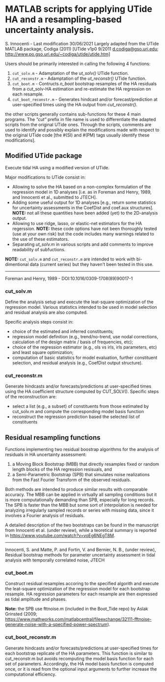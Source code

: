 # MATLAB scripts for applying UTide HA and a resampling-based uncertainty analysis. 
S. Innocenti - Last modification 30/06/2021
Largely adapted from the UTide MATLAB package, Codiga (2011)
[UTide v1p0 9/2011 d.codiga@gso.uri.edu; http://www.po.gso.uri.edu/~codiga/utide/utide.htm]

Users should be primarily interested in calling the following 4 functions:
1. `cut_solv.m`     - Adamptation of the *_ut_solv()_* UTide function. 
2. `cut_reconstr.m` - Adamptation of the *_ut_reconstr()_* UTide function.
3. `cut_boot.m`     - Contructs *_n_boot_* bootstrap resamples of the HA residuals from a cut_solv-HA estimation and re-estimate the HA regression on each resample. 
4. `cut_boot_reconstr.m` - Generates hindcast and/or forecast/prediction at user-specified times
using the HA output from *_cut_reconstr()_*.

the other scripts generally contains sub-functions for these 4 main programs. 
The *_"cut"_* prefix in file name is used to differentiate the adapted scripts from the original UTide ones. Through the scripts, comments are used to identify and possibly explain the modifications made 
with respect to the original UTide code [the #(SI) and #(PM) tags usually identify these modifications]. 



## Modified UTide package
Execute tidal HA using a modified version of UTide. 

Major modifications to UTide consist in:
* Allowing to solve the HA based on a non-complex formulation of the regression model 
in 1D analyses [i.e. as in Foreman and Henry, 1989, and Innocenti et al., submitted to JTECH].
*  Adding some useful output for 1D analyses [e.g., return some statistics for uncertainty assessments in the CoefDist and coef.aux structures]. **NOTE:** not all these quantities have been added (yet) to the 2D-analysis output.
* Allowing to use ridge, lasso, or elastic-net estimators for the HA regerssion. 
**NOTE:** these code options have not been thoroughly tested (use at your own risk) but the code includes many warnings related to the use of these estimators.
* Separating *_ut_solv.m_* in various scripts and add comments to improve readability of subfuctions. 

**NOTE:** `cut_solv.m` and  `cut_reconstr.m` are intended to work with bi-dimentional data (current series) but they haven't been tested in this use. 

---- 
Foreman and Henry, 1989 - DOI:10.1016/0309-1708(89)90017-1


### cut_solv.m 
Define the analysis setup and execute the leat-square optimization of the regression model. 
Various statistics intended to be used in model selection and residual analysis are also computed. 

Specific analysis steps consist in:
- choice of the estimated and inferred constituents;  
- regression model definition (e.g., trend/no-trend, use nodal corrections, calculation of the design matrix / basis of frequencies, etc);
- choice of the regression estimator (e.g., ols vs irls, irls parameters, etc) and least square optimization; 
- computation of basic statistics for model evaluation, further constituent selection, and residual analysis (e.g., CoefDist output structure).

<!-- #### Subfunctions:
... write docs .... -->

### cut_reconstr.m 
Generate hindcasts and/or forecasts/predictions at user-specified times using the HA coefficient structure computed by CUT_SOLV(). Specific steps of the reconstruction are:
* select a list (e.g., a subset) of constituents from those estimated by cut_solv.m and compute the corresponding model basis function 
* reconstruct the regression prediction based the selected list of constituents

<!-- #### Subfunctions:
... write docs .... -->

## Residual resampling functions 
Functions implementing two residual boostrap algorithms for the analysis of residuals in HA uncertainty assessment:  

1. a Moving Block Bootstrap (MBB) that directly resamples fixed or random length blocks of the HA regression resisuals, and 
2. a Semi-Parametric Bootstrap (SPB) that simulates noise realizations from the Fast Fourier Transform of the observed residuals. 

Both methods are intended to produce similar results with comparable accuracy. The MBB can be applied in virtually all sampling conditions but it is more computationally demanding than SPB, especially for long records. The SPB is faster than the MBB but some sort of interpolation is needed for analyzing  irregularly sampled records or series with missing data, since it involves a Fourier analysis of residuals.  

A detailed description of the two bootstraps can be found in the manuscript from Innocenti et al. (under review), while a teoretical summary is reported in https://www.youtube.com/watch?v=voEg6NEgT8M.

---- 
Innocenti, S. and Matte, P. and Fortin, V. and Bernier, N. B., (under review), Residual bootstrap methods for parameter uncertainty assessment in tidal analysis with temporally correlated noise, JTECH


### cut_boot.m 
Construct residual resamples accoring to the specified algorith and execute the leat-square optimization of the regression model for each bootstrap resample. HA regression parameters for each resample are then expressed as tidal amplitude and phases. 

**Note:** the SPB use fttnoise.m (included in the Boot_Tide repo) by Aslak Grinsted (2009; https://www.mathworks.com/matlabcentral/fileexchange/32111-fftnoise-generate-noise-with-a-specified-power-spectrum).

### cut_boot_reconstr.m 
Generate hindcasts and/or forecasts/predictions at  user-specified times for each bootstrap replicate of the HA parameters. This function is similar to cut_reconstr.m but avoids recomputing the model basis function for each set of parameters. Accordingly, the HA model basis function is computed once, or it is read from the optional input arguments to further increase the computational efficiency.